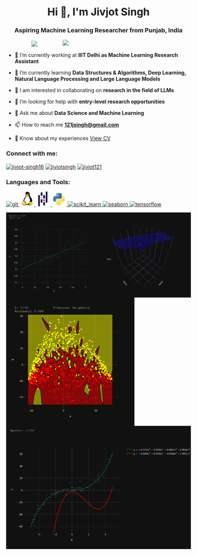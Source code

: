 <h1 align="center">Hi 👋, I'm Jivjot Singh</h1>
<h3 align="center">Aspiring Machine Learning Researcher from Punjab, India</h3>
<p align="center">
  <img align="center" src="https://github.com/SinghJivjot/MultiLayerPerceptron/blob/master/mlp-learning.gif" width="400" />
  <img align="right" src="https://github.com/SinghJivjot/MonteCarlo/blob/master/pi.gif" width="350" />
</p>

- 🔭 I’m currently working at **IIIT Delhi as Machine Learning Research Assistant**

- 🌱 I’m currently learning **Data Structures & Algorithms, Deep Learning, Natural Language Processing and Large Language Models**

- 👯 I am interested in collaborating on **research in the field of LLMs**

- 🤝 I’m looking for help with **entry-level research opportunities**

- 💬 Ask me about **Data Science and Machine Learning**

- 📫 How to reach me **121jsingh@gmail.com**

- 📄 Know about my experiences [View CV](https://github.com/SinghJivjot/CVrepository/blob/master/Jivjot'sCV.pdf)

<h3 align="left">Connect with me:</h3>
<p align="left">
<a href="https://linkedin.com/in/jivjot-singh16" target="blank"><img align="center" src="https://raw.githubusercontent.com/rahuldkjain/github-profile-readme-generator/master/src/images/icons/Social/linked-in-alt.svg" alt="jivjot-singh16" height="30" width="40" /></a>
<a href="https://kaggle.com/jivjotsingh" target="blank"><img align="center" src="https://raw.githubusercontent.com/rahuldkjain/github-profile-readme-generator/master/src/images/icons/Social/kaggle.svg" alt="jivjotsingh" height="30" width="40" /></a>
<a href="https://www.leetcode.com/jivjot121" target="blank"><img align="center" src="https://raw.githubusercontent.com/rahuldkjain/github-profile-readme-generator/master/src/images/icons/Social/leet-code.svg" alt="jivjot121" height="30" width="40" /></a>
</p>

<h3 align="left">Languages and Tools:</h3>
<p align="left"> <a href="https://git-scm.com/" target="_blank" rel="noreferrer"> <img src="https://www.vectorlogo.zone/logos/git-scm/git-scm-icon.svg" alt="git" width="40" height="40"/> </a> <a href="https://www.linux.org/" target="_blank" rel="noreferrer"> <img src="https://raw.githubusercontent.com/devicons/devicon/master/icons/linux/linux-original.svg" alt="linux" width="40" height="40"/> </a> <a href="https://pandas.pydata.org/" target="_blank" rel="noreferrer"> <img src="https://raw.githubusercontent.com/devicons/devicon/2ae2a900d2f041da66e950e4d48052658d850630/icons/pandas/pandas-original.svg" alt="pandas" width="40" height="40"/> </a> <a href="https://www.python.org" target="_blank" rel="noreferrer"> <img src="https://raw.githubusercontent.com/devicons/devicon/master/icons/python/python-original.svg" alt="python" width="40" height="40"/> </a> <a href="https://scikit-learn.org/" target="_blank" rel="noreferrer"> <img src="https://upload.wikimedia.org/wikipedia/commons/0/05/Scikit_learn_logo_small.svg" alt="scikit_learn" width="40" height="40"/> </a> <a href="https://seaborn.pydata.org/" target="_blank" rel="noreferrer"> <img src="https://seaborn.pydata.org/_images/logo-mark-lightbg.svg" alt="seaborn" width="40" height="40"/> </a> <a href="https://www.tensorflow.org" target="_blank" rel="noreferrer"> <img src="https://www.vectorlogo.zone/logos/tensorflow/tensorflow-icon.svg" alt="tensorflow" width="40" height="40"/> </a> </p>

<!-- <p>&nbsp;<img align="left" src="https://github-readme-stats.vercel.app/api?username=singhjivjot&show_icons=true&locale=en" alt="singhjivjot" /></p> 

<img align="center" src="https://github.com/SinghJivjot/MonteCarlo/blob/master/pi.gif" alt="Coding" width="400">
<p><img align="right" src="https://github-readme-streak-stats.herokuapp.com/?user=singhjivjot&" alt="singhjivjot" /></p> -->
<img align="center" src="https://github.com/SinghJivjot/MLfromScratch/blob/main/gifs/linear_regression.gif" />
<img align="left" alt="Coding" src="https://github.com/SinghJivjot/MLfromScratch/blob/main/gifs/knn.gif" width="350">
<img align="right" src="https://github.com/SinghJivjot/MLfromScratch/blob/main/gifs/polynomial_regression.gif" width="600"/>
